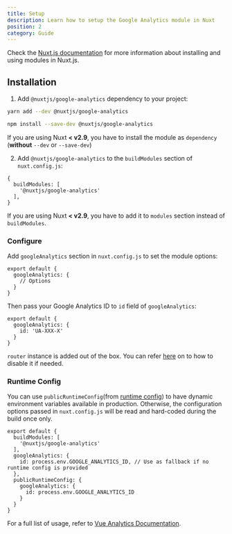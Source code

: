 ```yaml
---
title: Setup
description: Learn how to setup the Google Analytics module in Nuxt
position: 2
category: Guide
---
```


Check the [Nuxt.js documentation](https://nuxtjs.org/guides/configuration-glossary/configuration-modules) for more information about installing and using modules in Nuxt.js.

## Installation

1. Add `@nuxtjs/google-analytics` dependency to your project:

<code-group>
  <code-block label="Yarn" active>

  ```bash
  yarn add --dev @nuxtjs/google-analytics
  ```

  </code-block>
  <code-block label="NPM">

  ```bash
  npm install --save-dev @nuxtjs/google-analytics
  ```

  </code-block>
</code-group>

  <alert type="warning">

  If you are using Nuxt **< v2.9**, you have to install the module as `dependency` (**without** `--dev` or `--save-dev`)

  </alert>

2. Add `@nuxtjs/google-analytics` to the `buildModules` section of `nuxt.config.js`:

  ```js[nuxt.config.js]
  {
    buildModules: [
      '@nuxtjs/google-analytics'
    ],
  }
  ```

  <alert type="warning">

  If you are using Nuxt **< v2.9**, you have to add it to `modules` section instead of `buildModules`.

  </alert>

### Configure

Add `googleAnalytics` section in `nuxt.config.js` to set the module options:

```js[nuxt.config.js]
export default {
  googleAnalytics: {
    // Options
  }
}
```

Then pass your Google Analytics ID to `id` field of `googleAnalytics`:

```js[nuxt.config.js]
export default {
  googleAnalytics: {
    id: 'UA-XXX-X'
  }
}
```

<alert type="info">

`router` instance is added out of the box. You can refer [here](https://github.com/MatteoGabriele/vue-analytics/blob/master/docs/page-tracking.md#disable-page-auto-tracking) on to how to disable it if needed.

</alert>

### Runtime Config

You can use `publicRuntimeConfig`(from [runtime config](https://nuxtjs.org/guide/runtime-config)) to have dynamic environment variables available in production. Otherwise, the configuration options passed in `nuxt.config.js` will be read and hard-coded during the build once only.

```js[nuxt.config.js]
export default {
  buildModules: [
    '@nuxtjs/google-analytics'
  ],
  googleAnalytics: {
    id: process.env.GOOGLE_ANALYTICS_ID, // Use as fallback if no runtime config is provided
  },
  publicRuntimeConfig: {
    googleAnalytics: {
      id: process.env.GOOGLE_ANALYTICS_ID
    }
  }
}
```

<alert type="info">

For a full list of usage, refer to [Vue Analytics Documentation](https://matteogabriele.gitbooks.io/vue-analytics).

</alert>
